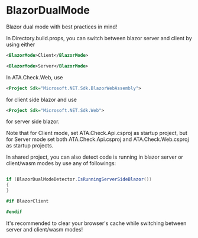 # BlazorDualMode
Blazor dual mode with best practices in mind!

In Directory.build.props, you can switch between blazor server and client by using either

```xml
<BlazorMode>Client</BlazorMode>
```

```xml
<BlazorMode>Server</BlazorMode>
```

In ATA.Check.Web, use

```xml
<Project Sdk="Microsoft.NET.Sdk.BlazorWebAssembly">
```

for client side blazor and use

```xml
<Project Sdk="Microsoft.NET.Sdk.Web">
```

for server side blazor.

Note that for Client mode, set ATA.Check.Api.csproj as startup project, but for Server mode set both ATA.Check.Api.csproj and ATA.Check.Web.csproj as startup projects.

In shared project, you can also detect code is running in blazor server or client/wasm modes by use any of followings:

```cs

if (BlazorDualModeDetector.IsRunningServerSideBlazor())
{
}

#if BlazorClient

#endif

```

It's recommended to clear your browser's cache while switching between server and client/wasm modes!